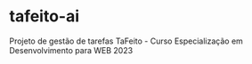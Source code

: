 # tafeito-ai
Projeto de gestão de tarefas TaFeito - Curso Especialização em Desenvolvimento para WEB 2023

